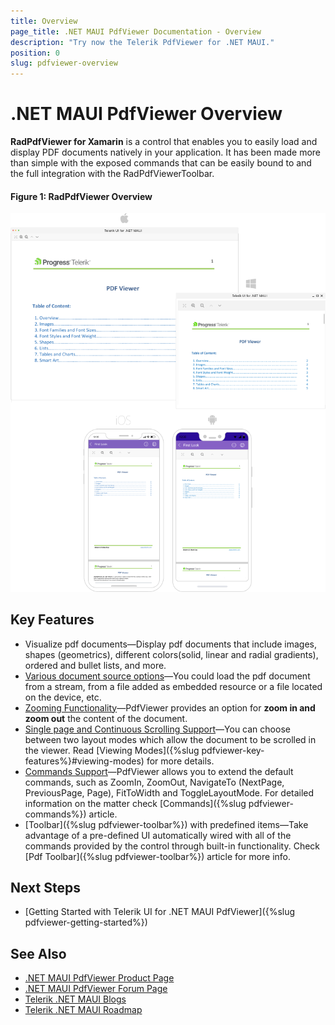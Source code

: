 ```yaml
---
title: Overview
page_title: .NET MAUI PdfViewer Documentation - Overview
description: "Try now the Telerik PdfViewer for .NET MAUI."
position: 0
slug: pdfviewer-overview
---
```


# .NET MAUI PdfViewer Overview

**RadPdfViewer for Xamarin** is a control that enables you to easily load and display PDF documents natively in your application. It has been made more than simple with the exposed commands that can be easily bound to and the full integration with the RadPdfViewerToolbar.

#### Figure 1: RadPdfViewer Overview

![PdfViewer Overview](images/pdfviewer-overview.png "PdfViewer Overview")

## Key Features

* Visualize pdf documents&mdash;Display pdf documents that include images, shapes (geometrics), different colors(solid, linear and radial gradients), ordered and bullet lists, and more. 
* [Various document source options]()&mdash;You could load the pdf document from a stream, from a file added as embedded resource or a file located on the device, etc.
* [Zooming Functionality]()&mdash;PdfViewer provides an option for **zoom in and zoom out** the content of the document. 
* [Single page and Continuous Scrolling Support]()&mdash;You can choose between two layout modes which allow the document to be scrolled in the viewer. Read [Viewing Modes]({%slug pdfviewer-key-features%}#viewing-modes) for more details.
* [Commands Support]()&mdash;PdfViewer allows you to extend the default commands, such as ZoomIn, ZoomOut, NavigateTo (NextPage, PreviousPage, Page), FitToWidth and ToggleLayoutMode. For detailed information on the matter check [Commands]({%slug pdfviewer-commands%}) article. 
* [Toolbar]({%slug pdfviewer-toolbar%}) with predefined items&mdash;Take advantage of a pre-defined UI automatically wired with all of the commands provided by the control through built-in functionality. Check [Pdf Toolbar]({%slug pdfviewer-toolbar%}) article for more info.

## Next Steps

- [Getting Started with Telerik UI for .NET MAUI PdfViewer]({%slug pdfviewer-getting-started%})

## See Also

- [.NET MAUI PdfViewer Product Page](https://www.telerik.com/maui-ui/pdfviewer)
- [.NET MAUI PdfViewer Forum Page](https://www.telerik.com/forums/maui?tagId=1937)
- [Telerik .NET MAUI Blogs](https://www.telerik.com/blogs/mobile-net-maui)
- [Telerik .NET MAUI Roadmap](https://www.telerik.com/support/whats-new/maui-ui/roadmap)
